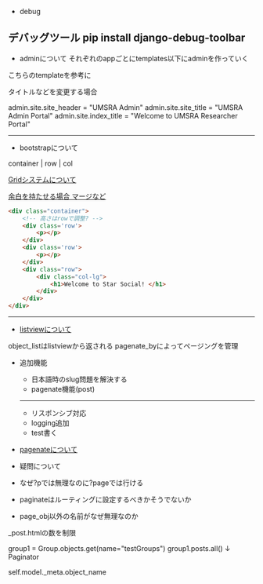 - debug

デバッグツール
pip install django-debug-toolbar
---

- adminについて
それぞれのappごとにtemplates以下にadminを作っていく

こちらのtemplateを参考に

タイトルなどを変更する場合

admin.site.site_header = "UMSRA Admin" admin.site.site_title = "UMSRA Admin Portal" admin.site.index_title = "Welcome to UMSRA Researcher Portal"

---

- bootstrapについて

container
    |
    row
       |
        col

[Gridシステムについて](http://websae.net/twitter-bootstrap-grid-system-21060224/)

[余白を持たせる場合 マージなど](https://webnetamemo.com/coding/bootstrap4/201710065870)

```html
<div class="container">
    <!-- 高さはrowで調整? -->
    <div class='row'>
        <p></p>
    </div>
    <div class='row'>
        <p></p>
    </div>
    <div class="row">
        <div class="col-lg">
            <h1>Welcome to Star Social! </h1>
        </div>
    </div>
</div>
```
---
- [listviewについて](https://qiita.com/felyce/items/7d0187485cad4418c073)

object_listはlistviewから返される
pagenate_byによってページングを管理


- 追加機能

    - 日本語時のslug問題を解決する
    - pagenate機能(post)
    ----
    - リスポンシブ対応
    - logging追加
    - test書く
    


- [pagenateについて](https://docs.djangoproject.com/ja/3.0/topics/pagination/)

- 疑問について

- なぜ?pでは無理なのに?pageでは行ける
- paginateはルーティングに設定するべきかそうでないか
- page_obj以外の名前がなぜ無理なのか


_post.htmlの数を制限


group1 = Group.objects.get(name="testGroups")
group1.posts.all()
↓
Paginator


self.model._meta.object_name